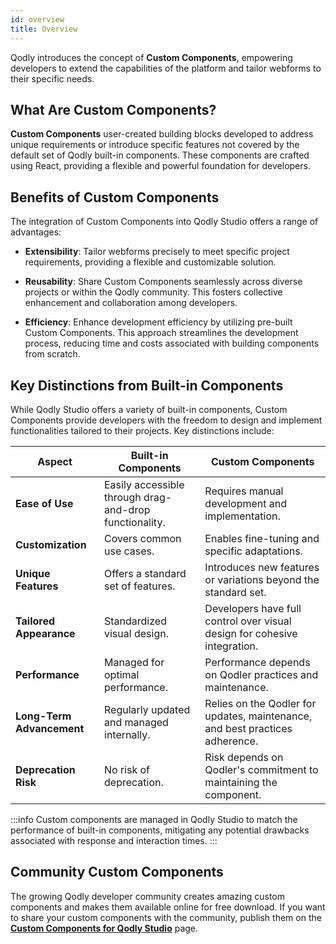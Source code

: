 ```yaml
---
id: overview
title: Overview
---
```


Qodly introduces the concept of **Custom Components**, empowering developers to extend the capabilities of the platform and tailor webforms to their specific needs.

## What Are Custom Components?

**Custom Components** user-created building blocks developed to address unique requirements or introduce specific features not covered by the default set of Qodly built-in components. These components are crafted using React, providing a flexible and powerful foundation for developers.

## Benefits of Custom Components

The integration of Custom Components into Qodly Studio offers a range of advantages:

- **Extensibility**: Tailor webforms precisely to meet specific project requirements, providing a flexible and customizable solution.

- **Reusability**: Share Custom Components seamlessly across diverse projects or within the Qodly community. This fosters collective enhancement and collaboration among developers.

- **Efficiency**: Enhance development efficiency by utilizing pre-built Custom Components. This approach streamlines the development process, reducing time and costs associated with building components from scratch.

## Key Distinctions from Built-in Components

While Qodly Studio offers a variety of built-in components, Custom Components provide developers with the freedom to design and implement functionalities tailored to their projects. Key distinctions include:

| **Aspect**               | **Built-in Components**                                      | **Custom Components**                                        |
|--------------------------|--------------------------------------------------------------|--------------------------------------------------------------|
| **Ease of Use**          | Easily accessible through drag-and-drop functionality.       | Requires manual development and implementation.                 |
| **Customization**        | Covers common use cases.                                     | Enables fine-tuning and specific adaptations.                 |
| **Unique Features**      | Offers a standard set of features.                           | Introduces new features or variations beyond the standard set.|
| **Tailored Appearance**  | Standardized visual design.                                  | Developers have full control over visual design for cohesive integration. |
| **Performance**          | Managed for optimal performance.                             | Performance depends on Qodler practices and maintenance.     |
| **Long-Term Advancement**| Regularly updated and managed internally.                    | Relies on the Qodler for updates, maintenance, and best practices adherence. |
| **Deprecation Risk**     | No risk of deprecation.                                      | Risk depends on Qodler's commitment to maintaining the component. |

:::info
Custom components are managed in Qodly Studio to match the performance of built-in components, mitigating any potential drawbacks associated with response and interaction times.
:::

## Community Custom Components

The growing Qodly developer community creates amazing custom components and makes them available online for free download. If you want to share your custom components with the community, publish them on the [**Custom Components for Qodly Studio**](https://github.com/qodly/custom-components) page.
